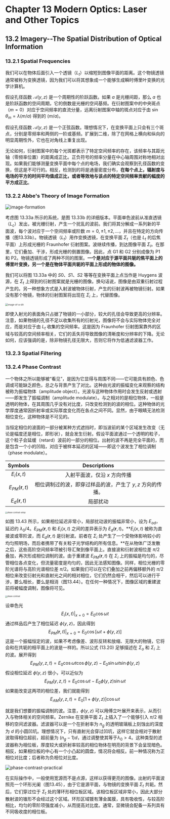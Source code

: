# Chapter 13 Modern Optics: Laser and Other Topics

## 13.2 Imagery--The Spatial Distribution of Optical Information

### 13.2.1 Spatial Frequencies

我们可以在物体后面引入一个透镜（$L_t$）以缩短到图像平面的距离。这个物镜透镜通常被称为变换透镜，因为我们可以将其想象成一个能够生成瞬时傅里叶变换的光学计算机。

假设孔径函数 $\mathcal{A}(y,z)$ 是一个周期性的阶跃函数。如果 $a$ 是光栅间距，那么 $a$ 也是阶跃函数的空间周期，它的倒数是光栅的空间基频。在衍射图案中的中央斑点（$m = 0$）对应于空间频率的直流分量，远离衍射图案中轴的斑点对应于由 $\sin\theta_m=\lambda(m/a)$ 得到的 $(m/a)$。

假设孔径函数 $\mathcal{A}(y,z)$ 是一个正弦函数。理想情况下，在变换平面上只会有三个斑点，分别是零频率和两侧的一阶或基频。扩展到二维，除了在网格上横向和纵向的明显周期性外，它也在对角线上重复出现。

无论如何，衍射图案中的每个光斑都表示了特定空间频率的存在，该频率与其距光轴（零频率位置）的距离成正比。正负符号的频率分量在中心轴周围对称地相对出现。如果我们能够测量变换平面中每个点的电场，我们确实会观察到孔径函数的变换，但这是不可行的。相反，检测到的将是通量密度分布，**在每个点上，辐射度与电场的平方的时间平均值成正比，或者等效地与该点的特定空间频率贡献的幅度的平方成正比**。

### 13.2.2 Abbe's Theory of Image Formation

![image-formation](images/image-formation.png)

考虑图 13.33a 所示的系统，是图 13.33b 的详细版本。平面单色波前从准直透镜（$L_c$）发出，被光栅衍射，产生一个扰乱的波前。我们将其分解成一系列新的平面波，每个波对应于一个空间频率或阶数 $m=0,\pm1,\pm2,\dots$，并且在特定的方向传播（图13.33b）。物镜透镜（$L_t$）用作变换透镜，在变换平面 $\Sigma_t$（也是 $L_t$ 的后焦平面）上形成光栅的 Fraunhofer 衍射图案。波继续传播，到达图像平面 $\Sigma_i$。在那里，它们叠加、干涉，形成光栅的倒置图像。因此，点 G1 和 G2 分别成像为 P1 和 P2。物镜透镜形成了两种不同的图案。**一个是对应于源平面共轭的焦平面上的傅里叶变换，另一个是在物体平面共轭的平面上形成的物体的图像。**

我们可以将图 13.33a 中的 $S0$、$S1$、$S2$ 等等在变换平面上点当作是 Huygens 波源，在 $\Sigma_t$ 上得到的衍射图案就是光栅的图像。换句话说，图像是由双重衍射过程产生的。另一种想象方式是入射波被物体衍射，产生的衍射波再被物镜衍射。如果没有那个物镜，物体的衍射图案将出现在 $\Sigma_i$ 上，代替图像。

<img src="images/image-of-a-slit.png" alt="image-of-a-slit" style="zoom:50%;" />

即使入射光的表面角只占据了物镜的一小部分，较大的孔径会导致更高的分辨率。注意，如果物镜的孔径不足以收集所有的衍射光，图像将不会与实际物体完全对应，而是对应于由 $L_t$ 收集的空间频率。这是因为 Fraunhofer 衍射图案靠外的区域与较高的空间频率相关，它们的丢失将导致图像的清晰度和分辨率的下降。无论如何，应该强调的是，除非物镜孔径无限大，否则它将作为低通滤波器工作。

### 13.2.3 Spatial Filtering

### 13.2.4 Phase Contrast

一个物体之所以能够被“看见”，是因为它显得与周围不同——它可能具有颜色、色调或可能缺乏颜色，总之与背景产生了对比。这种由光波的振幅变化来观察的结构被称为振幅物体（amplitude object）。光波与这种物体作用时会发生反射或透射——即发生了振幅调制（amplitude modulate）。与之相对的是相位物体，一般是透明的物体，在其周围几乎没有对比度，只改变检测到的波的相位。这种物体的光学厚度通常因折射率或实际厚度变化而在各点之间不同。显然，由于眼睛无法检测相位变化，这种物体是不可见的。

当恒定相位的波面的一部分被某种方式遮挡时，即当波前的某个区域发生改变（无论是幅度还是相位，即形状），就会发生衍射。假设平面波通过一个透明的粒子，这个粒子会延缓（retard）波前的一部分的相位。出射的波不再是完全平面的，而是包含一个小的凹陷，对应于被样本延迟的区域——即这个波发生了相位调制（phase modulate）。

|        Symbols         |                       Descriptions                        |
| :--------------------: | :-------------------------------------------------------: |
|       $E_i(x,t)$       |               入射平面波，仅沿 $x$ 方向传播               |
| $E_{PM}(\mathbf{r},t)$ | 相位调制过的波，即穿过样品的波，产生了 $y,z$ 方向的传播。 |
|  $E_d(\mathbf{r},t)$   |                         局部扰动                          |

<img src="images/phase-contrast-setup.png" alt="phase-contrast-setup" style="zoom:40%;" />

如图 13.43 所示，如果相位延迟非常小，局部扰动波的振幅非常小，设为 $E_{od}$，延迟约 $\lambda_0/4$。$E_{PM}(\mathbf{r}, t)$ 和 $E_i(x, t)$ 之间的差异表示为 $E_d(\mathbf{r} , t)$。**$E_i(x, t)$ 被称为直接波或零阶波，而 $E_d(\mathbf{r}, t)$ 是衍射波。前者在 $\Sigma_i$ 处产生了一个受物体影响较小的均匀照明场，而后者携带了有关粒子光学结构的所有信息。**在从物体广泛发散之后，这些高阶空间频率项被引导汇聚到像平面上。直接波和衍射波相位差 $\pi/2$ 叠加，再次形成相位调制的波。由于重建波 $E_{PM}(\mathbf{r}, t)$ 在 $\Sigma_i$ 上的振幅是均匀的，尽管相位各点变化，但流量密度是均匀的，因此无法感知图像。同样，相位光栅的零阶光谱将与高阶光谱相位差 $\pi/2$。如果我们可以在它们叠加之前再偏移额外的 $\pi/2$ 相位来改变衍射光和直射光之间的相对相位，它们仍然会相干，然后可以进行干涉，要么相长，要么是相消（图13.44）。在任何一种情况下，图像区域的重建波前将被幅度调制，图像将可见。

<img src="images/phase-contrast.png" alt="phase-contrast" style="zoom:40%;" />

设单色光
$$
E_i(x,t)|_{x=0}=E_0\cos\omega t
$$
通过样品后产生了相位延迟 $\phi(y,z)$，因此得到
$$
E_{PM}(\mathbf{r},t)|_{x=0}=E_0\cos[\omega t+\phi(y,z)]\tag{13.20}
$$
这是一个振幅恒定的波，如果不考虑像差、波形反转和放缩、无限大的物镜，它将会和在共轭的相平面上的波是一样的。所以公式 $(13.20)$ 足够描述在 $\Sigma_o$ 和 $\Sigma_i$ 上的波。展开得到
$$
E_{PM}(y,z,t)=E_0\cos\omega t\cos\phi(y,z)-E_0\sin\omega t\sin\phi(y,z)
$$
假设相位延迟 $\phi(y,z)$ 很小，可以近似为
$$
E_{PM}(y,z,t)=E_0\cos\omega t-E_0\phi(y,z)\sin\omega t
$$
如果能改变这两项的相位差，我们就能得到
$$
E_{AM}(y,z,t)=E_0[1+\phi(y,z)]\cos\omega t\tag{13.21}
$$

就是我们想要的振幅调制的波。注意，$\phi(y, z)$ 可以用傅立叶展开来表示，从而引入与物体相关的空间频率。Zernike 在变换平面 $\Sigma_t$ 上插入了一个能够引入 $\pi/2$ 相移的空间滤波器。滤波器可以是一个在折射率为 $n_g$ 的透明玻璃板上刻蚀出的深度为 $d$ 的小圆凹坑。理想情况下，只有直射光会穿过凹坑，这样它就会相对于散射波取得相位超前，超前量为 $(n_g - 1)d$，通过调整使其等于$\lambda_0 >4$。这种类型的滤波器称为相位板，厚度较大或折射率较高的相位物体在明亮的背景下会呈现暗色。相反，如果相位板的中心有一个小凸起的圆盘，情况将会相反。前一种情况称为正相位对比度；后者称为负相位对比度。

![phase-contrast-practical](images/phase-contrast-practical.png)

在实际操作中，一般使用宽源而不是点源，这样以获得更亮的图像。出射的平面波照亮一个环形光阑（图13.45），由于它是源平面，与物镜的变换平面 $\Sigma_t$ 共轭。然后，它们穿过位于 $\Sigma_t$ 处的薄环形相位板区域。该相位板区域非常小，因此大部分散射波的锥形不会经过这个区域。环形区域镀有薄金属膜，具有吸收性，与较高阶相比，均匀的零阶项强度减小，从而提高对比度。通常，显微镜会配备一系列具有不同吸收度的相位板。



